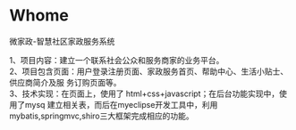 # Whome
微家政-智慧社区家政服务系统

1、项目内容：建立一个联系社会公众和服务商家的业务平台。<br/> 
2、项目包含页面：用户登录注册页面、家政服务首页、帮助中心、生活小贴士、供应商简介及服 务订购页面等。<br/>
3、技术实现：在页面上，使用了 html+css+javascript；在后台功能实现中，使用了mysq 建立相关表，而后在myeclipse开发工具中，利用mybatis,springmvc,shiro三大框架完成相应的功能。 
